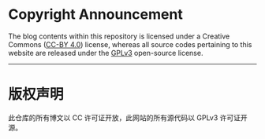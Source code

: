 # Copyright Announcement

The blog contents within this repository is licensed under a Creative Commons ([CC-BY 4.0](http://creativecommons.org/licenses/by/4.0/)) license, whereas all source codes pertaining to this website are released under the [GPLv3](https://www.gnu.org/licenses/gpl-3.0.txt) open-source license.

- - -

# 版权声明

此仓库的所有博文以 CC 许可证开放，此网站的所有源代码以 GPLv3 许可证开源。
